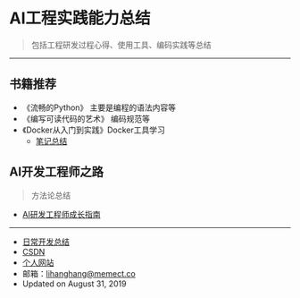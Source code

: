 # AI工程实践能力总结
> 包括工程研发过程心得、使用工具、编码实践等总结 
---
## 书籍推荐
- 《流畅的Python》  主要是编程的语法内容等   
- 《编写可读代码的艺术》 编码规范等  
- 《Docker从入门到实践》Docker工具学习  
  + [笔记总结](http://naotu.baidu.com/file339d9e188959763fdd324e2b01faca66?token=ed8427e091fed5e8)

## AI开发工程师之路
> 方法论总结
- [AI研发工程师成长指南](https://mp.weixin.qq.com/s/Ni7rwT6bOW7ny_-tGZGOiA)

---  
- [日常开发总结](https://github.com/lihanghang/python3_Application/wiki)
- [CSDN](https://blog.csdn.net/lihangll)  
- [个人网站](https://lihanghang.top/)  
- 邮箱：lihanghang@memect.co 
- Updated on August 31, 2019 
